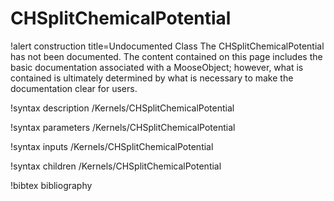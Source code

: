 <!-- MOOSE Documentation Stub: Remove this when content is added. -->

# CHSplitChemicalPotential

!alert construction title=Undocumented Class
The CHSplitChemicalPotential has not been documented. The content contained on this page
includes the basic documentation associated with a MooseObject; however, what is contained is
ultimately determined by what is necessary to make the documentation clear for users.

!syntax description /Kernels/CHSplitChemicalPotential

!syntax parameters /Kernels/CHSplitChemicalPotential

!syntax inputs /Kernels/CHSplitChemicalPotential

!syntax children /Kernels/CHSplitChemicalPotential

!bibtex bibliography
